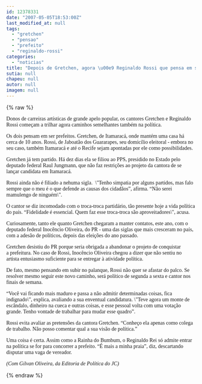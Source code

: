 ```yaml
---
id: 12378331
date: "2007-05-05T18:53:00Z"
last_modified_at: null
tags:
  - "gretchen"
  - "pensao"
  - "prefeito"
  - "reginaldo-rossi"
categories:
  - "noticias"
title: "Depois de Gretchen, agora \u00e9 Reginaldo Rossi que pensa em se candidatar a prefeito"
sutia: null
chapeu: null
autor: null
imagem: null
---
```

{% raw %}
<p><P><FONT face=Verdana>Donos de carreiras artísticas de grande apelo </FONT><FONT face=Verdana>popular, os cantores Gretchen e Reginaldo </FONT><FONT face=Verdana>Rossi começam a trilhar agora caminhos </FONT><FONT face=Verdana>semelhantes também na política.</FONT></P></p>
<p><P><FONT face=Verdana>Os dois pensam em ser prefeitos. Gretchen, de </FONT><FONT face=Verdana>Itamaracá, onde mantém uma casa há cerca de </FONT><FONT face=Verdana>10 anos. Rossi, de Jaboatão dos Guararapes, </FONT><FONT face=Verdana>seu domicílio eleitoral - embora no seu caso, também </FONT><FONT face=Verdana>Itamaracá e até o Recife sejam apontadas por </FONT><FONT face=Verdana>ele como possibilidades.</FONT></P></p>
<p><P><FONT face=Verdana>Gretchen já tem partido. Há dez dias ela se </FONT><FONT face=Verdana>filiou ao PPS, presidido no Estado pelo </FONT><FONT face=Verdana>deputado federal Raul Jungmann, que não faz </FONT><FONT face=Verdana>restrições ao projeto da cantora de se lançar </FONT><FONT face=Verdana>candidata em Itamaracá.</FONT></P></p>
<p><P><FONT face=Verdana>Rossi ainda não é filiado a nehuma sigla.&nbsp; </FONT><FONT face=Verdana>\"Tenho simpatia por alguns partidos, mas falo </FONT><FONT face=Verdana>sempre que o meu é o que defende as causas </FONT><FONT face=Verdana>dos cidadãos”, afirma. “Não serei mamulengo de </FONT><FONT face=Verdana>ninguém\".</FONT></P></p>
<p><P><FONT face=Verdana>O cantor se diz incomodado com o troca-troca </FONT><FONT face=Verdana>partidário, tão presente hoje a vida política </FONT><FONT face=Verdana>do país. “Fidelidade é essencial. Quem faz </FONT><FONT face=Verdana>esse troca-troca são aproveitadores\", acusa. </FONT></P></p>
<p><P><FONT face=Verdana>Curiosamente, tanto ele quanto Gretchen </FONT><FONT face=Verdana>chegaram a manter contatos, este ano, com o </FONT><FONT face=Verdana>deputado federal Inocêncio Oliveira, do&nbsp;</FONT><FONT face=Verdana>PR - uma das siglas que mais cresceram no </FONT><FONT face=Verdana>país, com a adesão de políticos, depois das </FONT><FONT face=Verdana>eleições do ano passado.</FONT></P></p>
<p><P><FONT face=Verdana>Gretchen desistiu do PR porque seria obrigada </FONT><FONT face=Verdana>a abandonar o projeto de&nbsp;conquistar a&nbsp;prefeitura. No caso de Rossi, Inocêncio Oliveira chegou a </FONT><FONT face=Verdana>dizer que não sentiu no artista entusiasmo </FONT><FONT face=Verdana>suficiente para se entregar à atividade </FONT><FONT face=Verdana>política.</FONT></P></p>
<p><P><FONT face=Verdana>De fato, mesmo pensando em subir no palanque,&nbsp;</FONT><FONT face=Verdana>Rossi não quer se afastar do palco. Se </FONT><FONT face=Verdana>resolver mesmo seguir este novo caminho, será </FONT><FONT face=Verdana>político de segunda a sexta e cantor nos </FONT><FONT face=Verdana>finais de semana.</FONT></P></p>
<p><P><FONT face=Verdana>“Você vai ficando mais maduro e passa a não </FONT><FONT face=Verdana>admitir determinadas coisas, fica indignado\", </FONT><FONT face=Verdana>explica, avaliando a sua enventual candidatura. \"Teve agora um monte de escândalo, </FONT><FONT face=Verdana>dinheiro na cueca e outras coisas, e esse </FONT><FONT face=Verdana>pessoal volta com uma votação grande. Tenho </FONT><FONT face=Verdana>vontade de trabalhar para mudar esse quadro”. </FONT></P></p>
<p><P><FONT face=Verdana>Rossi evita avaliar as pretensões da cantora </FONT><FONT face=Verdana>Gretchen. “Conheço ela apenas como colega de </FONT><FONT face=Verdana>trabalho. Não posso comentar qual a sua visão&nbsp;</FONT><FONT face=Verdana>de política.”</FONT></P></p>
<p><P><FONT face=Verdana>Uma coisa é certa. Assim como a Rainha do </FONT><FONT face=Verdana>Bumbum, o Reginaldo Rei só admite entrar na </FONT><FONT face=Verdana>política se for para concorrer a prefeito. “É mais a minha praia”, diz, descartando </FONT><FONT face=Verdana>disputar uma vaga de vereador. </FONT></P></p>
<p><P><FONT face=Verdana><EM>(Com Gilvan Oliveira, da Editoria de Política do JC)</EM>&nbsp;</FONT></P> </p>
{% endraw %}